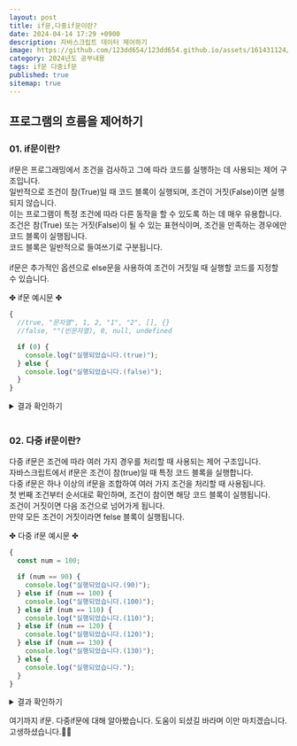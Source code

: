```yaml
---
layout: post
title: if문,다중if문이란?
date: 2024-04-14 17:29 +0900
description: 자바스크립트 데이터 제어하기
image: https://github.com/123dd654/123dd654.github.io/assets/161431124/0db0219d-dd22-4c5e-9e41-d12bb49ec4cf
category: 2024년도 공부내용
tags: if문 다중if문
published: true
sitemap: true
---
```


## 프로그램의 흐름을 제어하기<br />

### 01. if문이란?

if문은 프로그래밍에서 조건을 검사하고 그에 따라 코드를 실행하는 데 사용되는 제어 구조입니다.<br />
일반적으로 조건이 참(True)일 때 코드 블록이 실행되며, 조건이 거짓(False)이면 실행되지 않습니다.<br />
이는 프로그램이 특정 조건에 따라 다른 동작을 할 수 있도록 하는 데 매우 유용합니다.<br />
조건은 참(True) 또는 거짓(False)이 될 수 있는 표현식이며, 조건을 만족하는 경우에만 코드 블록이 실행됩니다.<br />
코드 블록은 일반적으로 들여쓰기로 구분됩니다.<br />
<br />
if문은 추가적인 옵션으로 else문을 사용하여 조건이 거짓일 때 실행할 코드를 지정할 수 있습니다.

✤ if문 예시문 ✤

```javascript
{
  //true, "문자열", 1, 2, "1", "2", [], {}
  //false, ""(빈문자열), 0, null, undefined

  if (0) {
    console.log("실행되었습니다.(true)");
  } else {
    console.log("실행되었습니다.(false)");
  }
}
```

<div class="result">
<details>
   <summary>결과 확인하기</summary>
   <div>
         <b> 실행되었습니다.(true) </b><br>
         <b> 실행되었습니다.(false) </b>
   </div>
</details>
</div>

<br />

### 02. 다중 if문이란?

다중 if문은 조건에 따라 여러 가지 경우를 처리할 때 사용되는 제어 구조입니다.<br />
자바스크립트에서 if문은 조건이 참(true)일 때 특정 코드 블록을 실행합니다.<br />
다중 if문은 하나 이상의 if문을 조합하여 여러 가지 조건을 처리할 때 사용됩니다.<br />
첫 번째 조건부터 순서대로 확인하며, 조건이 참이면 해당 코드 블록이 실행됩니다.<br />
조건이 거짓이면 다음 조건으로 넘어가게 됩니다.<br />
만약 모든 조건이 거짓이라면 felse 블록이 실행됩니다.

✤ 다중 if문 예시문 ✤

```javascript
{
  const num = 100;

  if (num == 90) {
    console.log("실행되었습니다.(90)");
  } else if (num == 100) {
    console.log("실행되었습니다.(100)");
  } else if (num == 110) {
    console.log("실행되었습니다.(110)");
  } else if (num == 120) {
    console.log("실행되었습니다.(120)");
  } else if (num == 130) {
    console.log("실행되었습니다.(130)");
  } else {
    console.log("실행되었습니다.");
  }
}
```

<div class="result">
<details>
   <summary>결과 확인하기</summary>
   <div>
         <b> 실행되었습니다.(100) </b>
   </div>
</details>
</div>

여기까지 if문. 다중if문에 대해 알아봤습니다.
도움이 되셨길 바라며 이만 마치겠습니다.
고생하셨습니다.🫶😊
